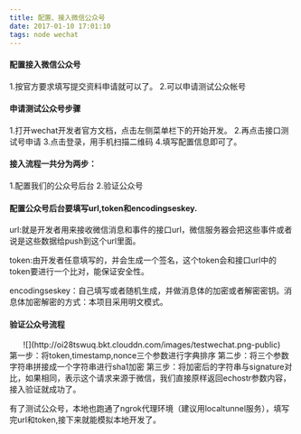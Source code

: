 ```yaml
---
title: 配置、接入微信公众号
date: 2017-01-10 17:01:10
tags: node wechat
---
```

#### 配置接入微信公众号
1.按官方要求填写提交资料申请就可以了。
2.可以申请测试公众帐号
#### 申请测试公众号步骤
1.打开wechat开发者官方文档，点击左侧菜单栏下的开始开发。
2.再点击接口测试号申请
3.点击登录，用手机扫描二维码
4.填写配置信息即可了。

#### 接入流程一共分为两步：
1.配置我们的公众号后台
2.验证公众号

#### 配置公众号后台要填写url,token和encodingseskey.
url:就是开发者用来接收微信消息和事件的接口url，微信服务器会把这些事件或者说是这些数据给push到这个url里面。

token:由开发者任意填写的，并会生成一个签名，这个token会和接口url中的token要进行一个比对，能保证安全性。

encodingseskey：自己填写或者随机生成，并做消息体的加密或者解密密钥。消息体加密解密的方式：本项目采用明文模式。

#### 验证公众号流程
<div align=center>
    ![](http://oi28tswuq.bkt.clouddn.com/images/testwechat.png-public)
</div>
第一步：将token,timestamp,nonce三个参数进行字典排序
第二步：将三个参数字符串拼接成一个字符串进行sha1加密
第三步：将加密后的字符串与signature对比，如果相同，表示这个请求来源于微信，我们直接原样返回echostr参数内容，接入验证就成功了。

有了测试公众号，本地也跑通了ngrok代理环境（建议用localtunnel服务），填写完url和token,接下来就能模拟本地开发了。